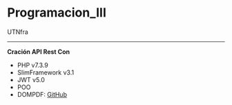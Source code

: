 # Programacion_III

UTNfra

---

<b>Cración API Rest Con</b></br>

<ul>
  <li>PHP v7.3.9</li>
  <li>SlimFramework v3.1</li>
  <li>JWT v5.0</li>
  <li>POO</li>
  <li>DOMPDF: <a href="https://github.com/dompdf/dompdf">GitHub</a> </li> 
</ul>
